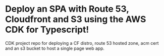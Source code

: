 # Deploy an SPA with Route 53, Cloudfront and S3 using the AWS CDK for Typescript!

CDK project repo for deploying a CF distro, route 53 hosted zone, acm cert and an s3 bucket to host a single page web app.
